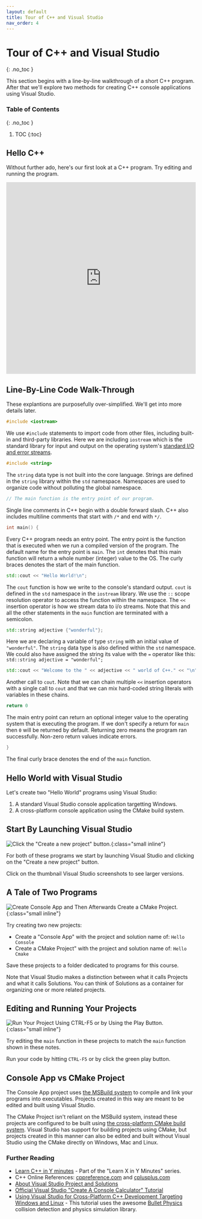 ```yaml
---
layout: default
title: Tour of C++ and Visual Studio
nav_order: 4
---
```


<!--prettier-ignore-start-->
# Tour of C++ and Visual Studio 
{: .no_toc }

This section begins with a line-by-line walkthrough of a short C++ program. After that we'll explore two methods for creating C++ console applications using Visual Studio.

### Table of Contents
{: .no_toc }  

1. TOC
{:toc}

<!--prettier-ignore-end-->

## Hello C++

Without further ado, here's our first look at a C++ program. Try editing and running the program.

<iframe height="510px" width="100%" src="https://repl.it/@stungeye/Hello-World?lite=true" scrolling="no" frameborder="no" allowtransparency="true" allowfullscreen="true" sandbox="allow-forms allow-pointer-lock allow-popups allow-same-origin allow-scripts allow-modals"></iframe>

## Line-By-Line Code Walk-Through

These explantions are purposefully over-simplified. We'll get into more details later.

```cpp
#include <iostream>
```

We use `#include` statements to import code from other files, including built-in and third-party libraries. Here we are including `iostream` which is the standard library for input and output on the operating system's [standard I/O and error streams](https://en.wikipedia.org/wiki/Standard_streams).

```cpp
#include <string>
```

The `string` data type is not built into the core language. Strings are defined in the `string` library within the `std` namespace. Namespaces are used to organize code without polluting the global namespace.

```cpp
// The main function is the entry point of our program.
```

Single line comments in C++ begin with a double forward slash. C++ also includes multiline comments that start with `/*` and end with `*/`.

```cpp
int main() {
```

Every C++ program needs an entry point. The entry point is the function that is executed when we run a compiled version of the program. The default name for the entry point is `main`. The `int` denotes that this main function will return a whole number (integer) value to the OS. The curly braces denotes the start of the main function.

```cpp
std::cout << "Hello World!\n";
```

The `cout` function is how we write to the console's standard output. `cout` is defined in the `std` namespace in the `iostream` library. We use the `::` scope resolution operator to access the function within the namespace. The `<<` insertion operator is how we stream data to i/o streams. Note that this and all the other statements in the `main` function are terminated with a semicolon.

```cpp
std::string adjective {"wonderful"};
```

Here we are declaring a variable of type `string` with an initial value of `"wonderful"`. The `string` data type is also defined within the `std` namespace. We could also have assigned the string its value with the `=` operator like this: `std::string adjective = "wonderful";`

```cpp
std::cout << "Welcome to the " << adjective << " world of C++." << "\n";
```

Another call to `cout`. Note that we can chain multiple `<<` insertion operators with a single call to `cout` and that we can mix hard-coded string literals with variables in these chains.

```cpp
return 0
```

The main entry point can return an optional integer value to the operating system that is executing the program. If we don't specify a return for `main` then `0` will be returned by default. Returning zero means the program ran successfully. Non-zero return values indicate errors.

```cpp
}
```

The final curly brace denotes the end of the `main` function.

## Hello World with Visual Studio

Let's create two "Hello World" programs using Visual Studio:

1. A standard Visual Studio console application targetting Windows.
2. A cross-platform console application using the CMake build system.

## Start By Launching Visual Studio

![Click the "Create a new project" button.](start_visual_studio.png){:class="small inline"}

For both of these programs we start by launching Visual Studio and clicking on the "Create a new project" button.

Click on the thumbnail Visual Studio screenshots to see larger versions.

## A Tale of Two Programs

![Create Console App and Then Afterwards Create a CMake Project.](project_type_selection.png){:class="small inline"}

Try creating two new projects:

- Create a "Console App" with the project and solution name of: `Hello Console`
- Create a CMake Project" with the project and solution name of: `Hello Cmake`

Save these projects to a folder dedicated to programs for this course.

Note that Visual Studio makes a distinction between what it calls Projects and what it calls Solutions. You can think of Solutions as a container for organizing one or more related projects.

## Editing and Running Your Projects

![Run Your Project Using CTRL-F5 or by Using the Play Button.](run_the_program.png){:class="small inline"}

Try editing the `main` function in these projects to match the `main` function shown in these notes.

Run your code by hitting `CTRL-F5` or by click the green play button.

## Console App vs CMake Project

The Console App project uses [the MSBuild system](https://docs.microsoft.com/en-us/visualstudio/msbuild/msbuild?view=vs-2019) to compile and link your programs into executables. Projects created in this way are meant to be edited and built using Visual Studio.

The CMake Project isn't reliant on the MSBuild system, instead these projects are configured to be built using [the cross-platform CMake build system](https://cmake.org). Visual Studio has support for building projects using CMake, but projects created in this manner can also be edited and built without Visual Studio using the CMake directly on Windows, Mac and Linux.

### Further Reading

- [Learn C++ in Y minutes](https://learnxinyminutes.com/docs/c++/) - Part of the "Learn X in Y Minutes" series.
- C++ Online References: [cppreference.com](https://en.cppreference.com/w/) and [cplusplus.com](http://www.cplusplus.com/)
- [About Visual Studio Project and Solutions](https://docs.microsoft.com/en-us/visualstudio/ide/solutions-and-projects-in-visual-studio?view=vs-2019)
- [Official Visual Studio "Create A Console Calculator" Tutorial](https://docs.microsoft.com/en-us/cpp/get-started/tutorial-console-cpp?view=msvc-160&viewFallbackFrom=vs-2019)
- [Using Visual Studio for Cross-Platform C++ Development Targeting Windows and Linux](https://devblogs.microsoft.com/cppblog/using-visual-studio-for-cross-platform-c-development-targeting-windows-and-linux/) - This tutorial uses the awesome [Bullet Physics](bulletphysics.org) collision detection and physics simulation library.
